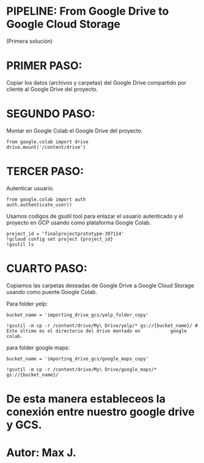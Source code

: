 # PIPELINE: From Google Drive to Google Cloud Storage
(Primera solución)

# PRIMER PASO: 
Copiar los datos (archivos y carpetas) del Google Drive compartido por cliente al Google Drive del proyecto.

# SEGUNDO PASO: 
Montar en Google Colab el Google Drive del proyecto.

    from google.colab import drive
    drive.mount('/content/drive')

# TERCER PASO:
Autenticar usuario.

    from google.colab import auth
    auth.authenticate_user()

Usamos codigos de gsutil tool para enlazar el usuario autenticado y el proyecto en GCP usando como plataforma Google Colab.

    project_id = 'finalprojectprototype-397114'
    !gcloud config set project {project_id}
    !gsutil ls

# CUARTO PASO: 
Copiamos las carpetas deseadas de Google Drive a Google Cloud Storage usando como puente Google Colab.

Para folder yelp:

    bucket_name = 'importing_drive_gcs/yelp_folder_copy'
    
    !gsutil -m cp -r /content/drive/My\ Drive/yelp/* gs://{bucket_name}/ # Este último es el directorio del drive montado en           google   colab.

para folder google maps:

    bucket_name = 'importing_drive_gcs/google_maps_copy'
      
    !gsutil -m cp -r /content/drive/My\ Drive/google_maps/* gs://{bucket_name}/

# De esta manera estableceos la conexión entre nuestro google drive y GCS.

# Autor: Max J.



